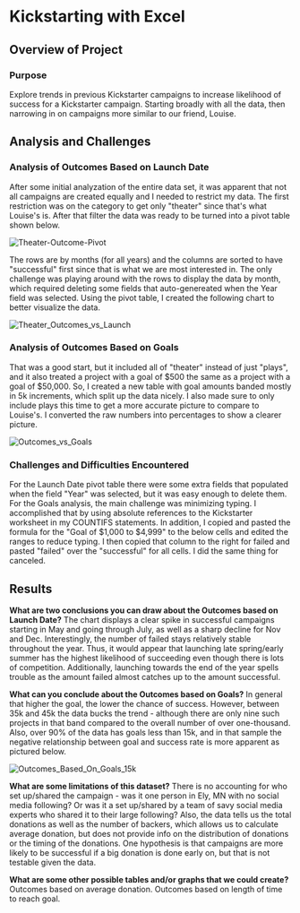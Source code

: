 # Kickstarting with Excel

## Overview of Project

### Purpose
Explore trends in previous Kickstarter campaigns to increase likelihood of success for a Kickstarter campaign. Starting broadly with all the data, then narrowing in on campaigns more similar to our friend, Louise.

## Analysis and Challenges

### Analysis of Outcomes Based on Launch Date
After some initial analyzation of the entire data set, it was apparent that not all campaigns are created equally and I needed to restrict my data. The first restriction was on the category to get only "theater" since that's what Louise's is. After that filter the data was ready to be turned into a pivot table shown below.

![Theater-Outcome-Pivot](https://user-images.githubusercontent.com/30487641/125222914-7e799f80-e290-11eb-835b-1ee2cb60e074.png)

The rows are by months (for all years) and the columns are sorted to have "successful" first since that is what we are most interested in. The only challenge was playing around with the rows to display the data by month, which required deleting some fields that auto-genereated when the Year field was selected.
Using the pivot table, I created the following chart to better visualize the data.

![Theater_Outcomes_vs_Launch](https://user-images.githubusercontent.com/30487641/125223004-a6690300-e290-11eb-8c30-d0604ce18264.png)


### Analysis of Outcomes Based on Goals
That was a good start, but it included all of "theater" instead of just "plays", and it also treated a project with a goal of $500 the same as a project with a goal of $50,000. So, I created a new table with goal amounts banded mostly in 5k increments, which split up the data nicely. I also made sure to only include plays this time to get a more accurate picture to compare to Louise's. I converted the raw numbers into percentages to show a clearer picture.

![Outcomes_vs_Goals](https://user-images.githubusercontent.com/30487641/125223373-49ba1800-e291-11eb-8f64-42059894281a.png)


### Challenges and Difficulties Encountered
For the Launch Date pivot table there were some extra fields that populated when the field "Year" was selected, but it was easy enough to delete them. For the Goals analysis, the main challenge was minimizing typing. I accomplished that by using absolute references to the Kickstarter worksheet in my COUNTIFS statements. In addition, I copied and pasted the formula for the "Goal of $1,000 to $4,999" to the below cells and edited the ranges to reduce typing. I then copied that column to the right for failed and pasted "failed" over the "successful" for all cells. I did the same thing for canceled.


## Results
**What are two conclusions you can draw about the Outcomes based on Launch Date?**
The chart displays a clear spike in successful campaigns starting in May and going through July, as well as a sharp decline for Nov and Dec. Interestingly, the number of failed stays relatively stable throughout the year. Thus, it would appear that launching late spring/early summer has the highest likelihood of succeeding even though there is lots of competition. Additionally, launching towards the end of the year spells trouble as the amount failed almost catches up to the amount successful.

**What can you conclude about the Outcomes based on Goals?**
In general that higher the goal, the lower the chance of success. However, between 35k and 45k the data bucks the trend - although there are only nine such projects in that band compared to the overall number of over one-thousand. Also, over 90% of the data has goals less than 15k, and in that sample the negative relationship between goal and success rate is more apparent as pictured below.

![Outcomes_Based_On_Goals_15k](https://user-images.githubusercontent.com/30487641/125223604-a9b0be80-e291-11eb-955c-b95caadc10b9.png)


**What are some limitations of this dataset?**
There is no accounting for who set up/shared the campaign - was it one person in Ely, MN with no social media following? Or was it a set up/shared by a team of savy social media experts who shared it to their large following? Also, the data tells us the total donations as well as the number of backers, which allows us to calculate average donation, but does not provide info on the distribution of donations or the timing of the donations. One hypothesis is that campaigns are more likely to be successful if a big donation is done early on, but that is not testable given the data.

**What are some other possible tables and/or graphs that we could create?**
Outcomes based on average donation. Outcomes based on length of time to reach goal.
